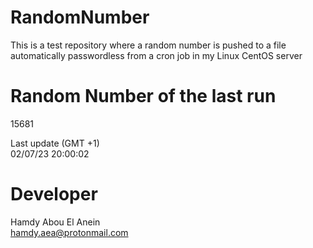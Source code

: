 # RandomNumber    
This is a test repository where a random number is pushed to a file automatically passwordless from a cron job in my Linux CentOS server    
# Random Number of the last run   
15681
      
Last update (GMT +1)    
02/07/23 20:00:02
# Developer    
Hamdy Abou El Anein   
hamdy.aea@protonmail.com
